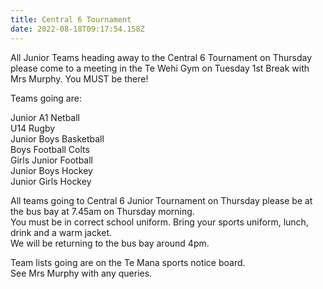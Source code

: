 ```yaml
---
title: Central 6 Tournament
date: 2022-08-18T09:17:54.158Z
---
```

All Junior Teams heading away to the Central 6 Tournament on Thursday please come to a meeting in the Te Wehi Gym on Tuesday 1st Break with Mrs Murphy. You MUST be there!  

Teams going are:  

Junior A1 Netball  
U14 Rugby  
Junior Boys Basketball  
Boys Football Colts  
Girls Junior Football  
Junior Boys Hockey  
Junior Girls Hockey 

All teams going to Central 6 Junior Tournament on Thursday please be at the bus bay at 7.45am on Thursday morning.  
You must be in correct school uniform. Bring your sports uniform, lunch, drink and a warm jacket.  
We will be returning to the bus bay around 4pm.  

Team lists going are on the Te Mana sports notice board.  
See Mrs Murphy with any queries.